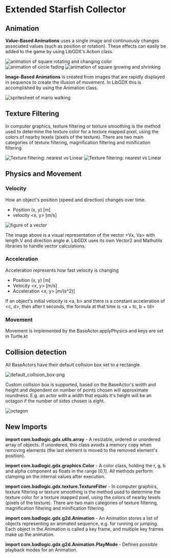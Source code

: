# Extended Starfish Collector

## Animation
**Value-Based Animations** uses a single image and continuously changes associated values (such as position or rotation).
These effects can easily be added to the game by using LibGDX's Action class.

![animation of square rotating and changing color](https://camo.githubusercontent.com/c30621e6c4fe034f630f02ae177126cd84d26bb3/687474703a2f2f7777772e636f736d69636d696e642e636f6d2f6d6f74696f6e2f616e696d6174696f6e732f726f746174652e676966) ![animation of circle fading](https://camo.githubusercontent.com/41deb847c8c34f9a257b76264040d6dcc6424446/687474703a2f2f7777772e636f736d69636d696e642e636f6d2f6d6f74696f6e2f616e696d6174696f6e732f666164652e676966) ![animation of square growing and shrinking](https://camo.githubusercontent.com/dad6d0d48e5d2d856cc2fb278753c3cc07e753cf/687474703a2f2f7777772e636f736d69636d696e642e636f6d2f6d6f74696f6e2f616e696d6174696f6e732f73697a652e676966)

**Image-Based Animations** is created from images that are rapidly displayed in sequence to create the illusion of movement.
In LibGDX this is accomplished by using the Animation class.

![spritesheet of mario walking](https://encrypted-tbn0.gstatic.com/images?q=tbn:ANd9GcQknIrEmlPTg_WckDUat3EUnky-RXjrgPvqzqdW_bMz2Uhn9fMM2g)

## Texture Filtering
In computer graphics, texture filtering or texture smoothing is the method used to determine the texture color for a texture mapped pixel, using the colors of nearby texels (pixels of the texture). There are two main categories of texture filtering, magnification filtering and minification filtering.

![Texture filtering: nearest vs Linear](https://www.gamedevelopment.blog/wp-content/uploads/2017/11/nearest-vs-linear-texture-filter.png)
![Texture filtering: nearest vs Linear](https://love2d.org/w/images/8/8f/ComparisonFilters.png)

## Physics and Movement
### Velocity
How an object's position  (speed and direction) changes over time.
* Position (x, y) [m]
* velocity <x, y> [m/s]

![figure of a vector](https://encrypted-tbn0.gstatic.com/images?q=tbn:ANd9GcRVziijmlIcnAnqHetkzw7e3lhLhooLLbsZ2SgfioxXAuP80mIU)

The image above is a visual representation of the vector <Vx, Va> with length V and direction angle ø.
LibGDX uses its own Vector2 and Mathutils libraries to handle vector calculations.

### Acceleration
Acceleration represents how fast velocity is changing
* Position (x, y) [m]
* Velocity <x, y> [m/s]
* Acceleration <x, y> [m/(s^2)]

If an object's initial velocity is <a, b> and there is a constant acceleration of <c, d>, then after t seconds, the formula at that time is <a + tc, b + td>

### Movement
Movement is implemented by the BaseActor.applyPhysics and keys are set in Turtle.kt

## Collision detection
All BaseActors have their default collision box set to a rectangle.

![default_collision_box-png](https://user-images.githubusercontent.com/4059636/54528810-527ad780-497e-11e9-9f18-cc6325064b8b.png)

Custom collision box is supported, based on the BaseActor's width and height and dependent on number of points chosen will approximate roundness. E.g. an actor with a width that equals it's height will be an octagon if the number of sides chosen is eight.

![octagon](https://user-images.githubusercontent.com/4059636/54529294-d08bae00-497f-11e9-8212-59e74d8095a9.png)

## New Imports
**import com.badlogic.gdx.utils.array** - A resizable, ordered or unordered array of objects. If unordered, this class avoids a memory copy when removing elements (the last element is moved to the removed element's position).

**import com.badlogic.gdx.graphics.Color** - A color class, holding the r, g, b and alpha component as floats in the range [0,1]. All methods perform clamping on the internal values after execution.

**import com.badlogic.gdx.texture.TextureFilter** - In computer graphics, texture filtering or texture smoothing is the method used to determine the texture color for a texture mapped pixel, using the colors of nearby texels (pixels of the texture). There are two main categories of texture filtering, magnification filtering and minification filtering.

**import com.badlogic.gdx.g2d.Animation** - An Animation stores a list of objects representing an animated sequence, e.g. for running or jumping. Each object in the Animation is called a key frame, and multiple key frames make up the animation.

**import com.badlogic.gdx.g2d.Animation.PlayMode** - Defines possible playback modes for an Animation.

